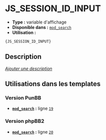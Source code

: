 # JS_SESSION_ID_INPUT
* __Type :__ variable d'affichage
* __Disponible dans :__ [`mod_search`](../tpl/var/mod_search.md)
* __Utilisation :__

```html
{JS_SESSION_ID_INPUT}
```

## Description
[*Ajouter une description*](https://fa-tvars.appspot.com/var/JS_SESSION_ID_INPUT)

## Utilisations dans les templates

### Version PunBB
* __[`mod_search`](../tpl/var/mod_search.md#readme) :__ ligne [`19`](../tpl/src/punbb/mod_search.tpl#L19)

### Version phpBB2
* __[`mod_search`](../tpl/var/mod_search.md#readme) :__ ligne [`20`](../tpl/src/subsilver/mod_search.tpl#L20)